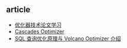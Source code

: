 ## article

- [优化器技术论文学习](https://www.zhihu.com/column/c_1364661018229141504)
- [Cascades Optimizer](https://zhuanlan.zhihu.com/p/73545345)
- [SQL 查询优化原理与 Volcano Optimizer 介绍](https://io-meter.com/2018/11/01/sql-query-optimization-volcano/)
